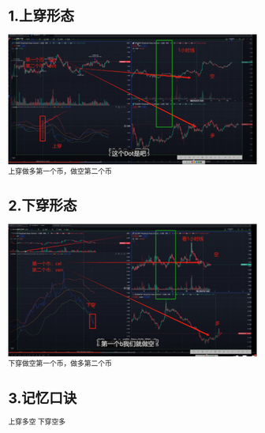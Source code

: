 # 1.上穿形态
![上穿](./%E4%B8%8A%E7%A9%BF.jpg)
上穿做多第一个币，做空第二个币

# 2.下穿形态
![下穿](./%E4%B8%8B%E7%A9%BF.jpg)
下穿做空第一个币，做多第二个币

# 3.记忆口诀
上穿多空
下穿空多